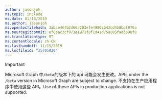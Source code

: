 ```yaml
---
author: jasonjoh
ms.topic: include
ms.date: 01/18/2019
ms.author: jasonjoh
ms.openlocfilehash: 3abce464b2d66a203efe49802542bd4b8bdf070a
ms.sourcegitcommit: ef8eac3cf973a1971f8f1d41d75a085fad3690f0
ms.translationtype: MT
ms.contentlocale: zh-CN
ms.lasthandoff: 11/15/2019
ms.locfileid: "35705020"
---
```

<!-- markdownlint-disable MD041-->

> [!IMPORTANT]
> <span data-ttu-id="097ad-101">Microsoft Graph 中`/beta`的版本下的 api 可能会发生更改。</span><span class="sxs-lookup"><span data-stu-id="097ad-101">APIs under the `/beta` version in Microsoft Graph are subject to change.</span></span> <span data-ttu-id="097ad-102">不支持在生产应用程序中使用这些 API。</span><span class="sxs-lookup"><span data-stu-id="097ad-102">Use of these APIs in production applications is not supported.</span></span>

